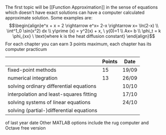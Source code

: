 The first topic will be [[Function Approximation]] in the sense of equations which doesn't have exact solutions can have a computer calculated approximate solution. Some examples are:
$$\begin{align}e^x + x = 2 \rightarrow e^x= 2-x \rightarrow x= \ln(2-x) \\ \int^1_0 \sin(x^2) dx \\ y\prime (x) = y^2(x) + x, \ y(0)=1 \\ Ax= b \\ \phi_t = k \phi_{xx} \ \text{where k is the heat diffusion constant} \end{align}$$ 
For each chapter you can earn 3 points maximum, each chapter has its computer practicum

|                                          | Points | Date  |
| ---------------------------------------- | ------ | ----- |
| fixed-point methods                      | 15     | 19/09 |
| numerical integration                    | 13     | 26/09 |
| solving ordinary differential equations  |        | 10/10 |
| interpolation and least-squares fitting  |        | 17/10 |
| solving systems of linear equations      |        | 24/10 |
| solving (partial-)differential equations |        |       |
of last year date
Other MATLAB options include the rug computer and Octave free version